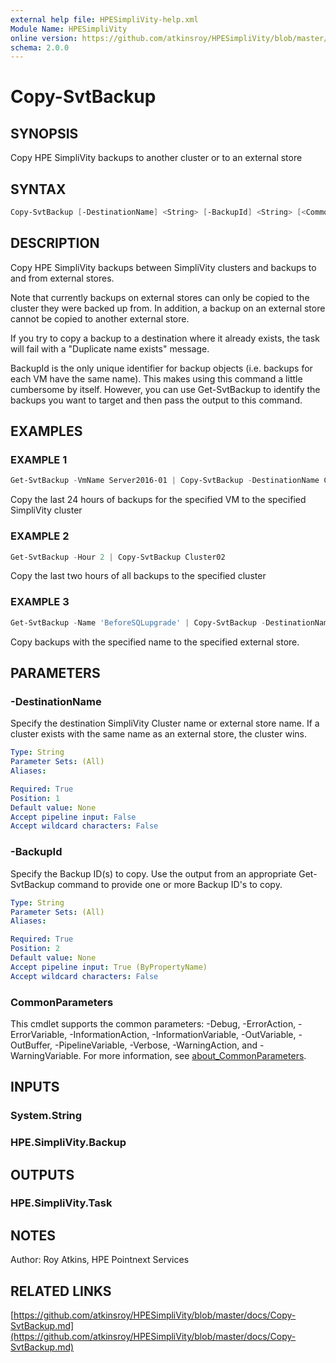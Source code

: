 ```yaml
---
external help file: HPESimpliVity-help.xml
Module Name: HPESimpliVity
online version: https://github.com/atkinsroy/HPESimpliVity/blob/master/docs/Copy-SvtBackup.md
schema: 2.0.0
---
```


# Copy-SvtBackup

## SYNOPSIS

Copy HPE SimpliVity backups to another cluster or to an external store

## SYNTAX

```PowerShell
Copy-SvtBackup [-DestinationName] <String> [-BackupId] <String> [<CommonParameters>]
```

## DESCRIPTION

Copy HPE SimpliVity backups between SimpliVity clusters and backups to and from external stores.

Note that currently backups on external stores can only be copied to the cluster they were backed up from.
In addition, a backup on an external store cannot be copied to another external store.

If you try to copy a backup to a destination where it already exists, the task will fail with a "Duplicate
name exists" message.

BackupId is the only unique identifier for backup objects (i.e. backups for each VM have the same name). This makes using this command a little cumbersome by itself. However, you can use Get-SvtBackup to identify the backups you want to target and then pass the output to this command.

## EXAMPLES

### EXAMPLE 1

```PowerShell
Get-SvtBackup -VmName Server2016-01 | Copy-SvtBackup -DestinationName Cluster02
```

Copy the last 24 hours of backups for the specified VM to the specified SimpliVity cluster

### EXAMPLE 2

```PowerShell
Get-SvtBackup -Hour 2 | Copy-SvtBackup Cluster02
```

Copy the last two hours of all backups to the specified cluster

### EXAMPLE 3

```PowerShell
Get-SvtBackup -Name 'BeforeSQLupgrade' | Copy-SvtBackup -DestinationName StoreOnce-Data02
```

Copy backups with the specified name to the specified external store.

## PARAMETERS

### -DestinationName

Specify the destination SimpliVity Cluster name or external store name.
If a cluster exists with the same name as an external store, the cluster wins.

```yaml
Type: String
Parameter Sets: (All)
Aliases:

Required: True
Position: 1
Default value: None
Accept pipeline input: False
Accept wildcard characters: False
```

### -BackupId

Specify the Backup ID(s) to copy.
Use the output from an appropriate Get-SvtBackup command to provide
one or more Backup ID's to copy.

```yaml
Type: String
Parameter Sets: (All)
Aliases:

Required: True
Position: 2
Default value: None
Accept pipeline input: True (ByPropertyName)
Accept wildcard characters: False
```

### CommonParameters

This cmdlet supports the common parameters: -Debug, -ErrorAction, -ErrorVariable, -InformationAction, -InformationVariable, -OutVariable, -OutBuffer, -PipelineVariable, -Verbose, -WarningAction, and -WarningVariable. For more information, see [about_CommonParameters](http://go.microsoft.com/fwlink/?LinkID=113216).

## INPUTS

### System.String

### HPE.SimpliVity.Backup

## OUTPUTS

### HPE.SimpliVity.Task

## NOTES

Author: Roy Atkins, HPE Pointnext Services

## RELATED LINKS

[https://github.com/atkinsroy/HPESimpliVity/blob/master/docs/Copy-SvtBackup.md](https://github.com/atkinsroy/HPESimpliVity/blob/master/docs/Copy-SvtBackup.md)
